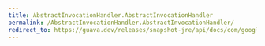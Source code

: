 ```yaml
---
title: AbstractInvocationHandler.AbstractInvocationHandler
permalink: /AbstractInvocationHandler.AbstractInvocationHandler/
redirect_to: https://guava.dev/releases/snapshot-jre/api/docs/com/google/common/reflect/AbstractInvocationHandler.html#AbstractInvocationHandler--
---
```

